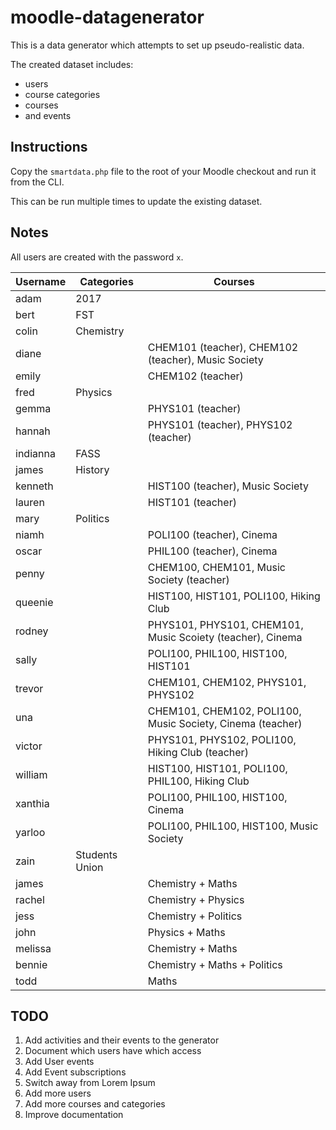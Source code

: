 # moodle-datagenerator

This is a data generator which attempts to set up pseudo-realistic data.

The created dataset includes:
* users
* course categories
* courses
* and events

## Instructions

Copy the `smartdata.php` file to the root of your Moodle checkout and run it from the CLI.

This can be run multiple times to update the existing dataset.

## Notes

All users are created with the password `x`.

| Username | Categories | Courses |
| -------- | ---------- | ------- |
| adam| 2017 | |
| bert| FST | |
| colin| Chemistry | |
| diane| | CHEM101 (teacher), CHEM102 (teacher), Music Society |
| emily| | CHEM102 (teacher) |
| fred| Physics | |
| gemma| | PHYS101 (teacher) |
| hannah| | PHYS101 (teacher), PHYS102 (teacher) |
| indianna| FASS | |
| james| History | |
| kenneth| | HIST100 (teacher), Music Society |
| lauren| | HIST101 (teacher) |
| mary| Politics | |
| niamh| | POLI100 (teacher), Cinema |
| oscar| | PHIL100 (teacher), Cinema |
| penny| | CHEM100, CHEM101, Music Society (teacher) |
| queenie| | HIST100, HIST101, POLI100, Hiking Club|
| rodney| | PHYS101, PHYS101, CHEM101, Music Scoiety (teacher), Cinema|
| sally| | POLI100, PHIL100, HIST100, HIST101 |
| trevor| | CHEM101, CHEM102, PHYS101, PHYS102 |
| una| | CHEM101, CHEM102, POLI100, Music Society, Cinema (teacher) |
| victor| | PHYS101, PHYS102, POLI100, Hiking Club (teacher) |
| william| | HIST100, HIST101, POLI100, PHIL100, Hiking Club |
| xanthia| | POLI100, PHIL100, HIST100, Cinema |
| yarloo| | POLI100, PHIL100, HIST100, Music Society|
| zain| Students Union | |
| james | | Chemistry + Maths |
| rachel | | Chemistry + Physics |
| jess | | Chemistry + Politics |
| john | | Physics + Maths |
| melissa | | Chemistry + Maths |
| bennie | | Chemistry + Maths + Politics |
| todd | | Maths |

## TODO

1. Add activities and their events to the generator
1. Document which users have which access
1. Add User events
1. Add Event subscriptions
1. Switch away from Lorem Ipsum
1. Add more users
1. Add more courses and categories
1. Improve documentation
